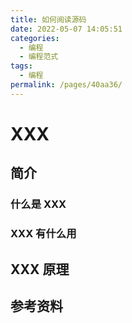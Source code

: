 ```yaml
---
title: 如何阅读源码
date: 2022-05-07 14:05:51
categories:
  - 编程
  - 编程范式
tags:
  - 编程
permalink: /pages/40aa36/
---
```


# XXX

## 简介

### 什么是 XXX

### XXX 有什么用

## XXX 原理

## 参考资料

